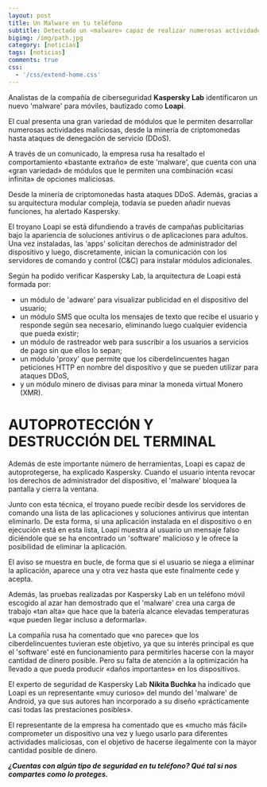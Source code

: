 ```yaml
---
layout: post
title: Un Malware en tu teléfono
subtitle: Detectado un «malware» capaz de realizar numerosas actividades maliciosas en «smartphone»
bigimg: /img/path.jpg
category: [noticias]
tags: [noticias]
comments: true
css:
  - '/css/extend-home.css'
---
```



Analistas de la compañía de ciberseguridad **Kaspersky Lab** identificaron un nuevo 'malware' para móviles, bautizado como **Loapi**.

El cual presenta una gran variedad de módulos que le permiten desarrollar numerosas actividades maliciosas, desde la minería de criptomonedas hasta ataques de denegación de servicio (DDoS).

A través de un comunicado, la empresa rusa ha resaltado el comportamiento «bastante extraño» de este 'malware', que cuenta con una «gran variedad» de módulos que le permiten una combinación «casi infinita» de opciones maliciosas. 

Desde la minería de criptomonedas hasta ataques DDoS. Además, gracias a su arquitectura modular compleja, todavía se pueden añadir nuevas funciones, ha alertado Kaspersky.

El troyano Loapi se está difundiendo a través de campañas publicitarias bajo la apariencia de soluciones antivirus o de aplicaciones para adultos. 
Una vez instaladas, las 'apps' solicitan derechos de administrador del dispositivo y luego, discretamente, inician la comunicación con los servidores de comando y control (C&C) para instalar módulos adicionales.

Según ha podido verificar Kaspersky Lab, la arquitectura de Loapi está formada por:
   - un módulo de 'adware' para visualizar publicidad en el dispositivo del usuario; 
   - un módulo SMS que oculta los mensajes de texto que recibe el usuario y responde según sea necesario, eliminando luego cualquier evidencia que pueda existir;
   - un módulo de rastreador web para suscribir a los usuarios a servicios de pago sin que ellos lo sepan; 
   - un módulo 'proxy' que permite que los ciberdelincuentes hagan peticiones HTTP en nombre del dispositivo y que se pueden utilizar para ataques DDoS, 
   - y un módulo minero de divisas para minar la moneda virtual Monero (XMR).
   
# AUTOPROTECCIÓN Y DESTRUCCIÓN DEL TERMINAL

Además de este importante número de herramientas, Loapi es capaz de autoprotegerse, ha explicado Kaspersky. 
Cuando el usuario intenta revocar los derechos de administrador del dispositivo, el 'malware' bloquea la pantalla y cierra la ventana.

Junto con esta técnica, el troyano puede recibir desde los servidores de comando una lista de las aplicaciones y soluciones antivirus que intentan eliminarlo. 
De esta forma, si una aplicación instalada en el dispositivo o en ejecución está en esta lista, 
Loapi muestra al usuario un mensaje falso diciéndole que se ha encontrado un 'software' malicioso y le ofrece la posibilidad de eliminar la aplicación. 

El aviso se muestra en bucle, de forma que si el usuario se niega a eliminar la aplicación, aparece una y otra vez hasta que este finalmente cede y acepta.

Además, las pruebas realizadas por Kaspersky Lab en un teléfono móvil escogido al azar han demostrado que el 'malware' crea una carga de trabajo «tan alta» que hace que la batería alcance elevadas temperaturas «que pueden llegar incluso a deformarla». 

La compañía rusa ha comentado que «no parece» que los ciberdelincuentes tuvieran este objetivo, ya que su interés principal es que el 'software' esté en funcionamiento para permitirles hacerse con la mayor cantidad de dinero posible. 
Pero su falta de atención a la optimización ha llevado a que pueda producir «daños importantes» en los dispositivos.

El experto de seguridad de Kaspersky Lab **Nikita Buchka** ha indicado que Loapi es un representante «muy curioso» del mundo del 'malware' de Android, ya que sus autores han incorporado a su diseño «prácticamente casi todas las prestaciones posibles». 

El representante de la empresa ha comentado que es «mucho más fácil» comprometer un dispositivo una vez y luego usarlo para diferentes actividades maliciosas, con el objetivo de hacerse ilegalmente con la mayor cantidad posible de dinero.

***¿Cuentas con algún tipo de seguridad en tu teléfono? Qué tal si nos compartes como lo proteges.***
